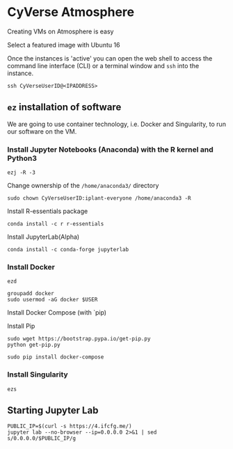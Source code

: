 # CyVerse Atmosphere

Creating VMs on Atmosphere is easy

Select a featured image with Ubuntu 16

Once the instances is 'active' you can open the web shell to access the command line interface (CLI) or a terminal window and `ssh` into the instance.

```
ssh CyVerseUserID@<IPADDRESS>
```

## `ez` installation of software

We are going to use container technology, i.e. Docker and Singularity, to run our software on the VM.

### Install Jupyter Notebooks (Anaconda) with the R kernel and Python3

```
ezj -R -3
```

Change ownership of the `/home/anaconda3/` directory

```
sudo chown CyVerseUserID:iplant-everyone /home/anaconda3 -R
```

Install R-essentials package

```
conda install -c r r-essentials
```

Install JupyterLab(Alpha)

```
conda install -c conda-forge jupyterlab
```

### Install Docker

```
ezd
```

```
groupadd docker
sudo usermod -aG docker $USER
```

Install Docker Compose (with `pip)

Install Pip

```
sudo wget https://bootstrap.pypa.io/get-pip.py
python get-pip.py 
```

```
sudo pip install docker-compose
```

### Install Singularity

```
ezs
```


## Starting Jupyter Lab

```
PUBLIC_IP=$(curl -s https://4.ifcfg.me/)
jupyter lab --no-browser --ip=0.0.0.0 2>&1 | sed s/0.0.0.0/$PUBLIC_IP/g
```
